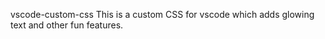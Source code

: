 vscode-custom-css
This is a custom CSS for vscode which adds glowing text and other fun features.


